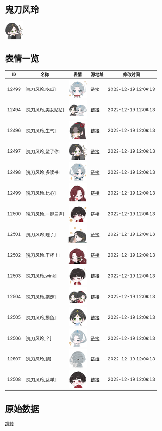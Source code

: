 # 鬼刀风玲

<img src="./cover.png" height="60" alt="cover" />

# 表情一览

|ID|名称|表情|源地址|修改时间|
|----|----|----|----|----|
|12493|[鬼刀风玲_吃瓜]|<img src="./pic/012493_%5B鬼刀风玲_吃瓜%5D.png" height="60" alt="吃瓜"/>|[链接](https://i0.hdslb.com/bfs/garb/item/505fb81297299615af897f73830cc5fe3aa35a84.png)|2022-12-19 12:06:13|
|12494|[鬼刀风玲_美女贴贴]|<img src="./pic/012494_%5B鬼刀风玲_美女贴贴%5D.png" height="60" alt="美女贴贴"/>|[链接](https://i0.hdslb.com/bfs/garb/item/d07aab71a1146d39a67cebc24355c527c9e66481.png)|2022-12-19 12:06:13|
|12496|[鬼刀风玲_生气]|<img src="./pic/012496_%5B鬼刀风玲_生气%5D.png" height="60" alt="生气"/>|[链接](https://i0.hdslb.com/bfs/garb/item/bb44e4a9faf63df557fee0715c4f29c8137bd8af.png)|2022-12-19 12:06:13|
|12497|[鬼刀风玲_鲨了你]|<img src="./pic/012497_%5B鬼刀风玲_鲨了你%5D.png" height="60" alt="鲨了你"/>|[链接](https://i0.hdslb.com/bfs/garb/item/2e34211dcca19db9d7e8d8d1228183fb3df1f242.png)|2022-12-19 12:06:13|
|12498|[鬼刀风玲_多读书]|<img src="./pic/012498_%5B鬼刀风玲_多读书%5D.png" height="60" alt="多读书"/>|[链接](https://i0.hdslb.com/bfs/garb/item/7b5025769c060ffc20f4590e20cf304dfaf6cb23.png)|2022-12-19 12:06:13|
|12499|[鬼刀风玲_比心]|<img src="./pic/012499_%5B鬼刀风玲_比心%5D.png" height="60" alt="比心"/>|[链接](https://i0.hdslb.com/bfs/garb/item/4213a94a23441223fb97e5a2dd1d6922fce28995.png)|2022-12-19 12:06:13|
|12500|[鬼刀风玲_一键三连]|<img src="./pic/012500_%5B鬼刀风玲_一键三连%5D.png" height="60" alt="一键三连"/>|[链接](https://i0.hdslb.com/bfs/garb/item/40bfd30f6c88b147ebb1c6a63d67968b22185dad.png)|2022-12-19 12:06:13|
|12501|[鬼刀风玲_睡了]|<img src="./pic/012501_%5B鬼刀风玲_睡了%5D.png" height="60" alt="睡了"/>|[链接](https://i0.hdslb.com/bfs/garb/item/d61c8b76d1eadd2411e587641766396045d04573.png)|2022-12-19 12:06:13|
|12502|[鬼刀风玲_干杯！]|<img src="./pic/012502_%5B鬼刀风玲_干杯！%5D.png" height="60" alt="干杯！"/>|[链接](https://i0.hdslb.com/bfs/garb/item/3c598ca5061f2db4700bbc7b857697663f16a1e3.png)|2022-12-19 12:06:13|
|12503|[鬼刀风玲_wink]|<img src="./pic/012503_%5B鬼刀风玲_wink%5D.png" height="60" alt="wink"/>|[链接](https://i0.hdslb.com/bfs/garb/item/8610e5eaeaf58b7dc41fa89aff13b78372f4d0bd.png)|2022-12-19 12:06:13|
|12504|[鬼刀风玲_拖走]|<img src="./pic/012504_%5B鬼刀风玲_拖走%5D.png" height="60" alt="拖走"/>|[链接](https://i0.hdslb.com/bfs/garb/item/7f6fcc236e32b6d8f5bb9fb383c8e2e51f2e3459.png)|2022-12-19 12:06:13|
|12505|[鬼刀风玲_摸鱼]|<img src="./pic/012505_%5B鬼刀风玲_摸鱼%5D.png" height="60" alt="摸鱼"/>|[链接](https://i0.hdslb.com/bfs/garb/item/8df6d971e4e2370b5db59f05e0e9d6bd9895c534.png)|2022-12-19 12:06:13|
|12506|[鬼刀风玲_？]|<img src="./pic/012506_%5B鬼刀风玲_？%5D.png" height="60" alt="？"/>|[链接](https://i0.hdslb.com/bfs/garb/item/c34b39258533e4fb5a489dc1195bfba350440258.png)|2022-12-19 12:06:13|
|12507|[鬼刀风玲_额]|<img src="./pic/012507_%5B鬼刀风玲_额%5D.png" height="60" alt="额"/>|[链接](https://i0.hdslb.com/bfs/garb/item/30592854a798df4bfd613e9d550e73c41aef86d7.png)|2022-12-19 12:06:13|
|12508|[鬼刀风玲_达咩]|<img src="./pic/012508_%5B鬼刀风玲_达咩%5D.png" height="60" alt="达咩"/>|[链接](https://i0.hdslb.com/bfs/garb/item/22a51716c9656c71604b60d0ed6125e355596278.png)|2022-12-19 12:06:13|

# 原始数据

[跳转](./raw.json)

